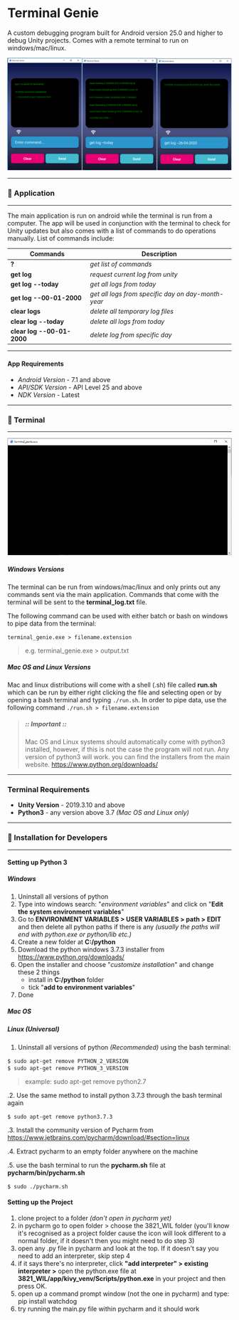 # Terminal Genie
A custom debugging program built for Android version 25.0 and higher to debug Unity projects.
Comes with a remote terminal to run on windows/mac/linux.

![Main](./app/ui/screenshots/readme.PNG)

---
### 🔵 Application

---
The main application is run on android while the terminal is run from a computer. 
The app will be used in conjunction with the terminal to check for Unity updates but also 
comes with a list of commands to do operations manually. List of commands include:

| Commands                   | Description                                              | 
|----------------------------|----------------------------------------------------------|
| __?__                      | *get list of commands*                                   |         
| __get log__                | *request current log from unity*                         |
| __get log --today__        | *get all logs from today*                                |
| __get log --00-01-2000__   | *get all logs from specific day on *day-month-year**     | 
| __clear logs__             | *delete all temporary log files*                         |
| __clear log --today__      | *delete all logs from today*                             |
| __clear log --00-01-2000__ | *delete log from specific day*                           |

---
#### App Requirements
* *Android Version* - 7.1 and above
* *API/SDK Version* - API Level 25 and above
* *NDK Version* - Latest

---
### 🔵 Terminal

---

![Terminal](./app/ui/screenshots/terminal.png)

##### Windows Versions
The terminal can be run from windows/mac/linux and only prints out any commands sent via the main
application. Commands that come with the terminal will be sent to the **terminal_log.txt** 
file.

The following command can be used with either batch or bash on windows to pipe data
from the terminal:
```shell script
terminal_genie.exe > filename.extension
```
> e.g. terminal_genie.exe > output.txt

##### Mac OS and Linux Versions
Mac and linux distributions will come with a shell (.sh) file called **run.sh** which can be 
run by either right clicking the file and selecting open or by opening a bash terminal and
typing `./run.sh`. In order to pipe data, use the following command `./run.sh > filename.extension`

> ##### :: Important ::
>
> Mac OS and Linux systems should automatically come with python3 installed, however, if this
  is not the case the program will not run. Any version of python3 will work. you can find the
  installers from the main website.
> https://www.python.org/downloads/

---
### Terminal Requirements
* **Unity Version** - 2019.3.10 and above
* **Python3** - any version above 3.7 *(Mac OS and Linux only)*

---
### 🔵 Installation for Developers

---
#### Setting up Python 3

##### Windows
1. Uninstall all versions of python
2. Type into windows search: "*environment variables*" and click on "**Edit the system environment variables**"
3. Go to **ENVIRONMENT VARIABLES > USER VARIABLES > path > EDIT** and then delete all python paths if there is any
_(usually the paths will end with python.exe or python/lib etc.)_
4. Create a new folder at **C:/python**
5. Download the python windows 3.7.3 installer from https://www.python.org/downloads/
6. Open the installer and choose "*customize installation*" and change these 2 things
    - install in **C:/python** folder
    - tick "**add to environment variables**"
7. Done

##### Mac OS

##### Linux (Universal)
1. Uninstall all versions of python _(Recommended)_ using the bash terminal:
```shell script
$ sudo apt-get remove PYTHON_2_VERSION 
$ sudo apt-get remove PYTHON_3_VERSION 
```
> example: sudo apt-get remove python2.7
>
.2. Use the same method to install python 3.7.3 through the bash terminal again
```shell script
$ sudo apt-get remove python3.7.3
```
.3. Install the community version of Pycharm from https://www.jetbrains.com/pycharm/download/#section=linux

.4. Extract pycharm to an empty folder anywhere on the machine

.5. use the bash terminal to run the **pycharm.sh** file at **pycharm/bin/pycharm.sh**
```shell script
$ sudo ./pycharm.sh
```
#### Setting up the Project
1. clone project to a folder _(don't open in pycharm yet)_
2. in pycharm go to open folder > choose the 3821_WIL folder
   (you'll know it's recognised as a project folder cause the icon will look
    different to a normal folder, if it doesn't then you might need to do step 3)
3. open any .py file in pycharm and look at the top. If it doesn't say you need to add
   an interpreter, skip step 4
4. if it says there's no interpreter, click
   **"add interpreter" > existing interpreter >** open the python.exe file at
   **3821_WIL/app/kivy_venv/Scripts/python.exe** in your project and then press OK.
5. open up a command prompt window (not the one in pycharm) and type: pip install watchdog
6. try running the main.py file within pycharm and it should work
